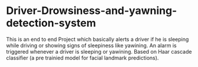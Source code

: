 # Driver-Drowsiness-and-yawning-detection-system
This is an end to end Project which basically alerts a driver if he is sleeping while driving or showing signs of sleepiness like yawining.
An alarm is triggered whenever a driver is sleeping or yawining.
Based on Haar cascade classifier (a pre trainied model for facial landmark predictions).
